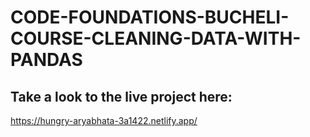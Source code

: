# CODE-FOUNDATIONS-BUCHELI-COURSE-CLEANING-DATA-WITH-PANDAS

## Take a look to the live project here:
https://hungry-aryabhata-3a1422.netlify.app/
